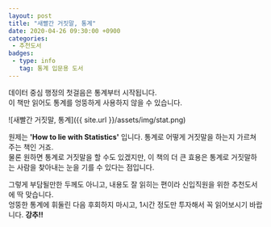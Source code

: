 ```yaml
---
layout: post
title: "새빨간 거짓말, 통계"
date: 2020-04-26 09:30:00 +0900
categories: 
 - 추천도서
badges:
 - type: info
   tag: 통계 입문용 도서
---
```


데이터 중심 행정의 첫걸음은 통계부터 시작됩니다.  
이 책만 읽어도 통계를 엉뚱하게 사용하지 않을 수 있습니다.

<!--more-->

![새빨간 거짓말, 통계]({{ site.url }}/assets/img/stat.png)

원제는 **'How to lie with Statistics'** 입니다. 통계로 어떻게 거짓말을 하는지 가르쳐주는 책인 거죠.  
물론 원하면 통계로 거짓말을 할 수도 있겠지만, 이 책의 더 큰 효용은 통계로 거짓말하는 사람을 찾아내는 눈을 기를 수 있다는 점입니다.  

그렇게 부담될만한 두께도 아니고, 내용도 잘 읽히는 편이라 신입직원을 위한 추천도서에 딱 맞습니다.  
엉뚱한 통계에 휘둘린 다음 후회하지 마시고, 1시간 정도만 투자해서 꼭 읽어보시기 바랍니다. **강추!!**